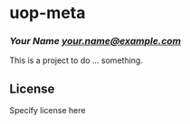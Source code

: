 # uop-meta
### _Your Name <your.name@example.com>_

This is a project to do ... something.

## License

Specify license here

